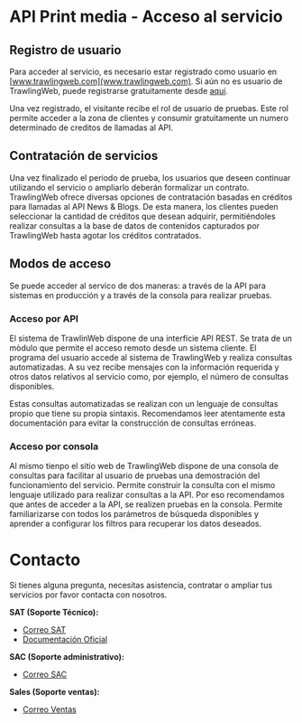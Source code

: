 # API Print media - Acceso al servicio

## Registro de usuario

Para acceder al servicio, es necesario estar registrado como usuario en [www.trawlingweb.com](www.trawlingweb.com). Si aún no es usuario de TrawlingWeb, puede registrarse gratuitamente desde [aquí](https://dashboard.trawlingweb.com/register).

Una vez registrado, el visitante recibe el rol de usuario de pruebas. Este rol permite acceder a la zona de clientes y consumir gratuitamente un numero determinado de creditos de llamadas al API.

## Contratación de servicios

Una vez finalizado el periodo de prueba, los usuarios que deseen continuar utilizando el servicio o ampliarlo deberán formalizar un contrato. TrawlingWeb ofrece diversas opciones de contratación basadas en créditos para llamadas al API News & Blogs. De esta manera, los clientes pueden seleccionar la cantidad de créditos que desean adquirir, permitiéndoles realizar consultas a la base de datos de contenidos capturados por TrawlingWeb hasta agotar los créditos contratados.

## Modos de acceso

Se puede acceder al servico de dos maneras: a través de la API para sistemas en producción y a través de la consola para realizar pruebas.

### Acceso por API

El sistema de TrawlinWeb dispone de una interfície API REST. Se trata de un mòdulo que permite el acceso remoto desde un sistema cliente. El programa del usuario accede al sistema de TrawlingWeb y realiza consultas automatizadas. A su vez recibe mensajes con la información requerida y otros datos relativos al servicio como, por ejemplo, el número de consultas disponibles.

Estas consultas automatizadas se realizan con un lenguaje de consultas propio que tiene su propia sintaxis. Recomendamos leer atentamente esta documentación para evitar la construcción de consultas erróneas.

### Acceso por consola

Al mismo tienpo el sitio web de TrawlingWeb dispone de una consola de consultas para facilitar al usuario de pruebas una demostración del funcionamiento del servicio. Permite construir la consulta con el mismo lenguaje utilizado para realizar consultas a la API. Por eso recomendamos que antes de acceder a la API, se realizen pruebas en la consola. Permite familiarizarse con todos los parámetros de búsqueda disponibles y aprender a configurar los filtros para recuperar los datos deseados.

# Contacto

Si tienes alguna pregunta, necesitas asistencia, contratar o ampliar tus servicios por favor contacta con nosotros.

**SAT (Soporte Técnico):**

- [Correo SAT](mailto:support@trawlingweb.com)
- [Documentación Oficial](https://docs.trawlingweb.com)

**SAC (Soporte administrativo):**

- [Correo SAC](mailto:gestion@trawlingweb.com)

**Sales (Soporte ventas):**

- [Correo Ventas](mailto:sales@trawlingweb.com)
